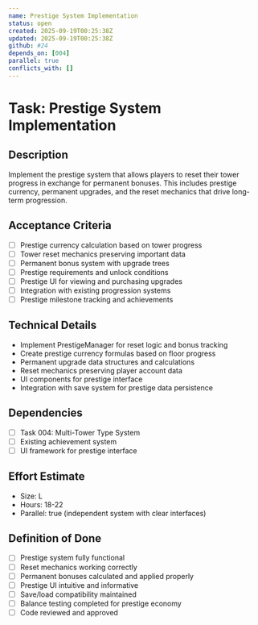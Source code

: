 ```yaml
---
name: Prestige System Implementation
status: open
created: 2025-09-19T00:25:38Z
updated: 2025-09-19T00:25:38Z
github: #24
depends_on: [004]
parallel: true
conflicts_with: []
---
```


# Task: Prestige System Implementation

## Description
Implement the prestige system that allows players to reset their tower progress in exchange for permanent bonuses. This includes prestige currency, permanent upgrades, and the reset mechanics that drive long-term progression.

## Acceptance Criteria
- [ ] Prestige currency calculation based on tower progress
- [ ] Tower reset mechanics preserving important data
- [ ] Permanent bonus system with upgrade trees
- [ ] Prestige requirements and unlock conditions
- [ ] Prestige UI for viewing and purchasing upgrades
- [ ] Integration with existing progression systems
- [ ] Prestige milestone tracking and achievements

## Technical Details
- Implement PrestigeManager for reset logic and bonus tracking
- Create prestige currency formulas based on floor progress
- Permanent upgrade data structures and calculations
- Reset mechanics preserving player account data
- UI components for prestige interface
- Integration with save system for prestige data persistence

## Dependencies
- [ ] Task 004: Multi-Tower Type System
- [ ] Existing achievement system
- [ ] UI framework for prestige interface

## Effort Estimate
- Size: L
- Hours: 18-22
- Parallel: true (independent system with clear interfaces)

## Definition of Done
- [ ] Prestige system fully functional
- [ ] Reset mechanics working correctly
- [ ] Permanent bonuses calculated and applied properly
- [ ] Prestige UI intuitive and informative
- [ ] Save/load compatibility maintained
- [ ] Balance testing completed for prestige economy
- [ ] Code reviewed and approved